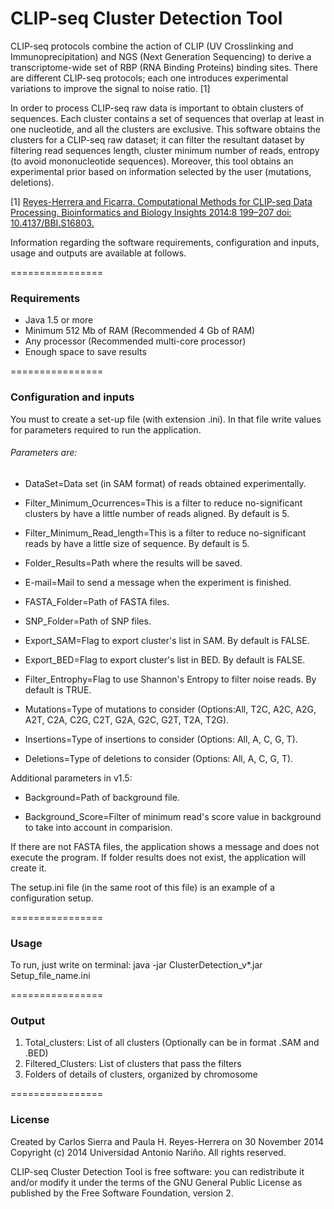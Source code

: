 # CLIP-seq Cluster Detection Tool

CLIP-seq protocols combine the action of CLIP (UV Crosslinking and Immunoprecipitation) and NGS (Next Generation Sequencing) to derive a transcriptome-wide set of RBP (RNA Binding Proteins) binding sites. There are different CLIP-seq protocols; each one introduces experimental variations to improve the signal to noise ratio. [1]

In order to process CLIP-seq raw data is important to obtain clusters of sequences. Each cluster contains a set of sequences that overlap at least in one nucleotide, and all the clusters are exclusive. This software obtains the clusters for a CLIP-seq raw dataset;  it can filter the resultant dataset by filtering read sequences length, cluster minimum number of reads, entropy (to avoid mononucleotide sequences). Moreover, this tool obtains an experimental prior based on information selected by the user (mutations, deletions).

[1] [Reyes-Herrera and Ficarra. Computational Methods for CLIP-seq Data Processing. Bioinformatics and Biology Insights 2014:8 199–207 doi: 10.4137/BBI.S16803.](http://www.la-press.com/computational-methods-for-clip-seq-data-processing-article-a4405)


Information regarding the software requirements, configuration and inputs, usage and outputs are available at follows.

================

### Requirements

* Java 1.5 or more
* Minimum 512 Mb of RAM (Recommended 4 Gb of RAM)
* Any processor (Recommended multi-core processor)
* Enough space to save results
	

================	

### Configuration and inputs

You must to create a set-up file (with extension .ini). In that file write values for parameters required to run the application.

###### Parameters are: 

* DataSet=Data set (in SAM format) of reads obtained experimentally.

* Filter_Minimum_Ocurrences=This is a filter to reduce no-significant clusters by have a little number of reads aligned. By default is 5.

* Filter_Minimum_Read_length=This is a filter to reduce no-significant reads by have a little size of sequence. By default is 5.

* Folder_Results=Path where the results will be saved.

* E-mail=Mail to send a message when the experiment is finished.

* FASTA_Folder=Path of FASTA files.

* SNP_Folder=Path of SNP files.

* Export_SAM=Flag to export cluster's list in SAM. By default is FALSE.

* Export_BED=Flag to export cluster's list in BED. By default is FALSE.

* Filter_Entrophy=Flag to use Shannon's Entropy to filter noise reads. By default is TRUE.

* Mutations=Type of mutations to consider (Options:All, T2C, A2C, A2G, A2T, C2A, C2G, C2T, G2A, G2C, G2T, T2A, T2G).

* Insertions=Type of insertions to consider (Options: All, A, C, G, T).

* Deletions=Type of deletions to consider (Options: All, A, C, G, T).


Additional parameters in v1.5:

* Background=Path of background file.

* Background_Score=Filter of minimum read's score value in background to take into account in comparision.

If there are not FASTA files, the application shows a message and does not execute the program.
If folder results does not exist, the application will create it.


The setup.ini file (in the same root of this file) is an example of a configuration setup.

================

### Usage

To run, just write on terminal:
java -jar ClusterDetection_v*.jar Setup_file_name.ini

================

### Output

1. Total_clusters: List of all clusters (Optionally can be in format .SAM and .BED)
2.  Filtered_Clusters: List of clusters that pass the filters
3. Folders of details of clusters, organized by chromosome

================

### License

Created by Carlos Sierra and Paula H. Reyes-Herrera on 30 November 2014 Copyright (c) 2014 Universidad Antonio Nariño. All rights reserved.

CLIP-seq Cluster Detection Tool is free software: you can redistribute it and/or modify it under the terms of the GNU General Public License as published by the Free Software Foundation, version 2.

